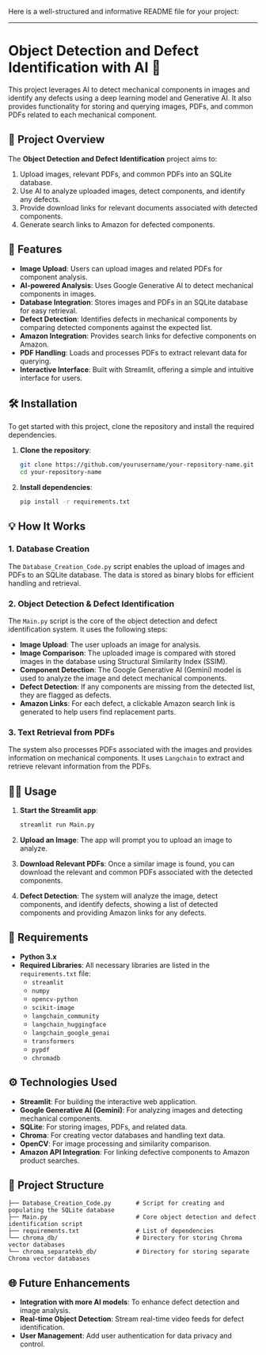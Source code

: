 Here is a well-structured and informative README file for your project:

---

# Object Detection and Defect Identification with AI 🤖

This project leverages AI to detect mechanical components in images and identify any defects using a deep learning model and Generative AI. It also provides functionality for storing and querying images, PDFs, and common PDFs related to each mechanical component.

## 📝 Project Overview

The **Object Detection and Defect Identification** project aims to:

1. Upload images, relevant PDFs, and common PDFs into an SQLite database.
2. Use AI to analyze uploaded images, detect components, and identify any defects.
3. Provide download links for relevant documents associated with detected components.
4. Generate search links to Amazon for defected components.

## 🚀 Features

- **Image Upload**: Users can upload images and related PDFs for component analysis.
- **AI-powered Analysis**: Uses Google Generative AI to detect mechanical components in images.
- **Database Integration**: Stores images and PDFs in an SQLite database for easy retrieval.
- **Defect Detection**: Identifies defects in mechanical components by comparing detected components against the expected list.
- **Amazon Integration**: Provides search links for defective components on Amazon.
- **PDF Handling**: Loads and processes PDFs to extract relevant data for querying.
- **Interactive Interface**: Built with Streamlit, offering a simple and intuitive interface for users.

## 🛠️ Installation

To get started with this project, clone the repository and install the required dependencies.

1. **Clone the repository**:
   ```bash
   git clone https://github.com/yourusername/your-repository-name.git
   cd your-repository-name
   ```

2. **Install dependencies**:
   ```bash
   pip install -r requirements.txt
   ```

## 💡 How It Works

### 1. **Database Creation**
The `Database_Creation_Code.py` script enables the upload of images and PDFs to an SQLite database. The data is stored as binary blobs for efficient handling and retrieval.

### 2. **Object Detection & Defect Identification**
The `Main.py` script is the core of the object detection and defect identification system. It uses the following steps:

- **Image Upload**: The user uploads an image for analysis.
- **Image Comparison**: The uploaded image is compared with stored images in the database using Structural Similarity Index (SSIM).
- **Component Detection**: The Google Generative AI (Gemini) model is used to analyze the image and detect mechanical components.
- **Defect Detection**: If any components are missing from the detected list, they are flagged as defects.
- **Amazon Links**: For each defect, a clickable Amazon search link is generated to help users find replacement parts.

### 3. **Text Retrieval from PDFs**
The system also processes PDFs associated with the images and provides information on mechanical components. It uses `Langchain` to extract and retrieve relevant information from the PDFs.

## 🧑‍💻 Usage

1. **Start the Streamlit app**:
   ```bash
   streamlit run Main.py
   ```

2. **Upload an Image**: The app will prompt you to upload an image to analyze.
3. **Download Relevant PDFs**: Once a similar image is found, you can download the relevant and common PDFs associated with the detected components.
4. **Defect Detection**: The system will analyze the image, detect components, and identify defects, showing a list of detected components and providing Amazon links for any defects.

## 🔧 Requirements

- **Python 3.x**
- **Required Libraries**: All necessary libraries are listed in the `requirements.txt` file:
  - `streamlit`
  - `numpy`
  - `opencv-python`
  - `scikit-image`
  - `langchain_community`
  - `langchain_huggingface`
  - `langchain_google_genai`
  - `transformers`
  - `pypdf`
  - `chromadb`

## ⚙️ Technologies Used

- **Streamlit**: For building the interactive web application.
- **Google Generative AI (Gemini)**: For analyzing images and detecting mechanical components.
- **SQLite**: For storing images, PDFs, and related data.
- **Chroma**: For creating vector databases and handling text data.
- **OpenCV**: For image processing and similarity comparison.
- **Amazon API Integration**: For linking defective components to Amazon product searches.

## 📂 Project Structure

```
├── Database_Creation_Code.py       # Script for creating and populating the SQLite database
├── Main.py                         # Core object detection and defect identification script
├── requirements.txt                # List of dependencies
└── chroma_db/                      # Directory for storing Chroma vector databases
└── chroma_separatekb_db/           # Directory for storing separate Chroma vector databases
```

## 🌐 Future Enhancements

- **Integration with more AI models**: To enhance defect detection and image analysis.
- **Real-time Object Detection**: Stream real-time video feeds for defect identification.
- **User Management**: Add user authentication for data privacy and control.


